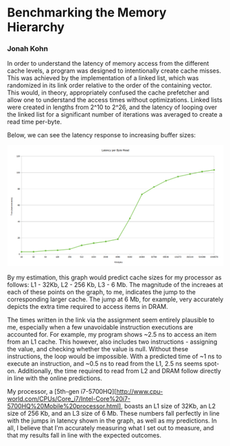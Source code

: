# Benchmarking the Memory Hierarchy
### Jonah Kohn

In order to understand the latency of memory access from the different cache levels, a program was designed to intentionally create cache misses. This was achieved by the implementation of a linked list, which was randomized in its link order relative to the order of the containing vector. This would, in theory, appropriately confused the cache prefetcher and allow one to understand the access times without optimizations. Linked lists were created in lengths from 2^10 to 2^26, and the latency of looping over the linked list for a significant number of iterations was averaged to create a read time per-byte.

Below, we can see the latency response to increasing buffer sizes:

![alt text][graph]

By my estimation, this graph would predict cache sizes for my processor as follows: L1 - 32Kb, L2 - 256 Kb, L3 - 6 Mb. The magnitude of the increaes at each of these points on the graph, to me, indicates the jump to the corresponding larger cache. The jump at 6 Mb, for example, very accurately depicts the extra time required to access items in DRAM.

The times written in the link via the assignment seem entirely plausible to me, especially when a few unavoidable instruction executions are accounted for. For example, my program shows ~2.5 ns to access an item from an L1 cache. This however, also includes two instructions - assigning the value, and checking whether the value is null. Without these instructions, the loop would be impossible. With a predicted time of ~1 ns to execute an instruction, and ~0.5 ns to read from the L1, 2.5 ns seems spot-on. Additionally, the time required to read from L2 and DRAM follow directly in line with the online predictions.

My processor, a [5th-gen i7-5700HQ][http://www.cpu-world.com/CPUs/Core_i7/Intel-Core%20i7-5700HQ%20Mobile%20processor.html], boasts an L1 size of 32Kb, an L2 size of 256 Kb, and an L3 size of 6 Mb. These numbers fall perfectly in line with the jumps in latency shown in the graph, as well as my predictions. In all, I believe that I'm accurately measuring what I set out to measure, and that my results fall in line with the expected outcomes. 

[graph]: https://github.com/TheReverb/hw1/blob/master/timing.png

